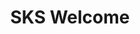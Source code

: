 ---
title: "SKS Welcome"
description: "Welcome to the SKS Starter Learning Path"
banner: "98e16360-a366-4b78-8e0a-031da07fdacb/images/kubernetes-icon.svg"
weight: 1
---